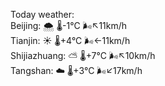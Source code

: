 Today weather:  
Beijing: 🌨  🌡️-1°C 🌬️↖11km/h  
Tianjin: ☀️   🌡️+4°C 🌬️←11km/h  
Shijiazhuang: ⛅️  🌡️+7°C 🌬️↖10km/h  
Tangshan: ☁️   🌡️+3°C 🌬️↙17km/h  
